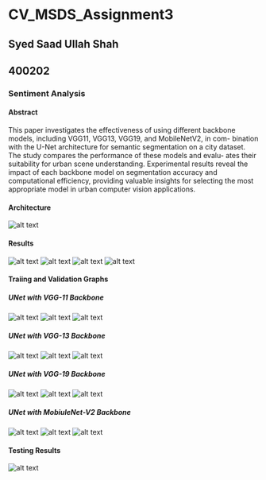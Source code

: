 # CV_MSDS_Assignment3
## Syed Saad Ullah Shah
## 400202

### Sentiment Analysis

#### Abstract
This paper investigates the effectiveness of using different backbone
models, including VGG11, VGG13, VGG19, and MobileNetV2, in com-
bination with the U-Net architecture for semantic segmentation on a city
dataset. The study compares the performance of these models and evalu-
ates their suitability for urban scene understanding. Experimental results
reveal the impact of each backbone model on segmentation accuracy
and computational efficiency, providing valuable insights for selecting
the most appropriate model in urban computer vision applications.

#### Architecture
![alt text](./images/unet.png)

#### Results
![alt text](./images/result_table1.PNG)
![alt text](./images/result_table2.PNG)
![alt text](./images/result_table3.PNG)
![alt text](./images/result_table4.PNG)

#### Traiing and Validation Graphs
##### UNet with VGG-11 Backbone
![alt text](./images/train_and_val_1.png)
![alt text](./images/train_and_val_loss.png)
![alt text](./images/train_and_val_miou.png)

##### UNet with VGG-13 Backbone
![alt text](./images/train_and_val_2.png)
![alt text](./images/train_and_val_loss2.png)
![alt text](./images/train_and_val_miou2.png)

##### UNet with VGG-19 Backbone
![alt text](./images/train_and_val_3.png)
![alt text](./images/train_and_val_loss3.png)
![alt text](./images/train_and_val_miou3.png)

##### UNet with MobiuleNet-V2 Backbone
![alt text](./images/train_and_val_4.png)
![alt text](./images/train_and_val_loss4.png)
![alt text](./images/train_and_val_miou4.png)

#### Testing Results
![alt text](./images/result1.png)
